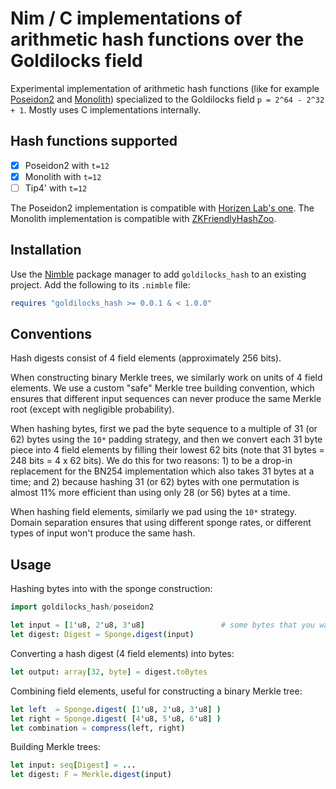 Nim / C implementations of arithmetic hash functions over the Goldilocks field
==============================================================================

Experimental implementation of arithmetic hash functions (like for example 
[Poseidon2][1] and [Monolith][2]) specialized to the Goldilocks field 
`p = 2^64 - 2^32 + 1`. Mostly uses C implementations internally.

Hash functions supported
------------------------

- [x] Poseidon2 with `t=12`
- [x] Monolith with `t=12`
- [ ] Tip4' with `t=12`

The Poseidon2 implementation is compatible with [Horizen Lab's one][4].
The Monolith implementation is compatible with [ZKFriendlyHashZoo][6].


Installation
------------

Use the [Nimble][3] package manager to add `goldilocks_hash` to an existing
project. Add the following to its `.nimble` file:

```nim
requires "goldilocks_hash >= 0.0.1 & < 1.0.0"
```

Conventions
-----------

Hash digests consist of 4 field elements (approximately 256 bits). 

When constructing binary Merkle trees, we similarly work on units of 4 field 
elements. We use a custom "safe" Merkle tree building convention, which ensures
that different input sequences can never produce the same Merkle root (except with 
negligible probability).

When hashing bytes, first we pad the byte sequence to a multiple of 31 (or 62) bytes using 
the `10*` padding strategy, and then we convert each 31 byte piece into 4 field 
elements by filling their lowest 62 bits (note that 31 bytes = 248 bits = 4 x 62 bits). 
We do this for two reasons: 1) to be a drop-in replacement for the BN254 implementation 
which also takes 31 bytes at a time; and 2) because hashing 31 (or 62) bytes with one permutation 
is almost 11% more efficient than using only 28 (or 56) bytes at a time.

When hashing field elements, similarly we pad using the `10*` strategy. Domain
separation ensures that using different sponge rates, or different types of
input won't produce the same hash.


Usage
-----

Hashing bytes into with the sponge construction:
```nim
import goldilocks_hash/poseidon2

let input = [1'u8, 2'u8, 3'u8]                 # some bytes that you want to hash
let digest: Digest = Sponge.digest(input) 
```

Converting a hash digest (4 field elements) into bytes:
```nim
let output: array[32, byte] = digest.toBytes
```

Combining field elements, useful for constructing a binary Merkle tree:
```nim
let left  = Sponge.digest( [1'u8, 2'u8, 3'u8] )
let right = Sponge.digest( [4'u8, 5'u8, 6'u8] )
let combination = compress(left, right)
```

Building Merkle trees:
```nim
let input: seq[Digest] = ...
let digest: F = Merkle.digest(input) 
```

[1]: https://eprint.iacr.org/2023/323
[2]: https://eprint.iacr.org/2023/1025
[3]: https://github.com/nim-lang/nimble
[4]: https://github.com/HorizenLabs/poseidon2
[5]: https://github.com/HorizenLabs/monolith
[6]: https://extgit.iaik.tugraz.at/krypto/zkfriendlyhashzoo

